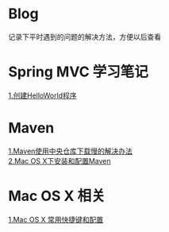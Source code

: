 # Blog
记录下平时遇到的问题的解决方法，方便以后查看

# Spring MVC 学习笔记  

[1.创建HelloWorld程序](https://github.com/VitasYuan/Blog/blob/master/SpringMVC/%E5%88%9B%E5%BB%BAHelloWorld%E7%A8%8B%E5%BA%8F.md)

# Maven

[1.Maven使用中央仓库下载慢的解决办法](https://github.com/VitasYuan/Blog/blob/master/maven/Maven%E4%BD%BF%E7%94%A8%E4%B8%AD%E5%A4%AE%E4%BB%93%E5%BA%93%E4%B8%8B%E8%BD%BD%E6%85%A2%E7%9A%84%E8%A7%A3%E5%86%B3%E5%8A%9E%E6%B3%95.md "title")  
[2.Mac OS X下安装和配置Maven](https://github.com/VitasYuan/Blog/blob/master/maven/Mac%20OS%20X%E4%B8%8B%E5%AE%89%E8%A3%85%E5%92%8C%E9%85%8D%E7%BD%AEMaven.md "title")

# Mac OS X 相关  
[1.Mac OS X 常用快捷键和配置](https://github.com/VitasYuan/Blog/blob/master/Mac%E7%9B%B8%E5%85%B3/Mac%20OS%20X%20%E5%B8%B8%E7%94%A8%E5%BF%AB%E6%8D%B7%E9%94%AE%E5%92%8C%E9%85%8D%E7%BD%AE.md "title")
